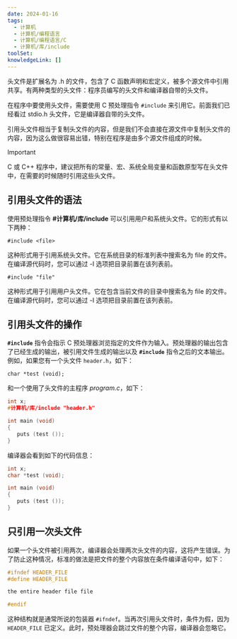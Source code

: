 ```yaml
---
date: 2024-01-16
tags:
  - 计算机
  - 计算机/编程语言
  - 计算机/编程语言/C
  - 计算机/库/include
toolSet: 
knowledgeLink: []
---
```

头文件是扩展名为 .h 的文件，包含了 C 函数声明和宏定义，被多个源文件中引用共享。有两种类型的头文件：程序员编写的头文件和编译器自带的头文件。

在程序中要使用头文件，需要使用 C 预处理指令 `#include` 来引用它。前面我们已经看过 stdio.h 头文件，它是编译器自带的头文件。

引用头文件相当于复制头文件的内容，但是我们不会直接在源文件中复制头文件的内容，因为这么做很容易出错，特别在程序是由多个源文件组成的时候。

> [!important]
> C 或 C++ 程序中，建议把所有的常量、宏、系统全局变量和函数原型写在头文件中，在需要的时候随时引用这些头文件。

## 引用头文件的语法

使用预处理指令 **#计算机/库/include** 可以引用用户和系统头文件。它的形式有以下两种：

`#include <file>`

这种形式用于引用系统头文件。它在系统目录的标准列表中搜索名为 file 的文件。在编译源代码时，您可以通过 -I 选项把目录前置在该列表前。

`#include "file"`

这种形式用于引用用户头文件。它在包含当前文件的目录中搜索名为 file 的文件。在编译源代码时，您可以通过 -I 选项把目录前置在该列表前。

## 引用头文件的操作

**`#include`** 指令会指示 C 预处理器浏览指定的文件作为输入。预处理器的输出包含了已经生成的输出，被引用文件生成的输出以及 **`#include`** 指令之后的文本输出。例如，如果您有一个头文件 `header.h`，如下：

`char *test (void);`

和一个使用了头文件的主程序 _program.c_，如下：


```c
int x;
#计算机/库/include "header.h"

int main (void)
{
   puts (test ());
}
```


编译器会看到如下的代码信息：


```c
int x;
char *test (void);

int main (void)
{
   puts (test ());
}
```


## 只引用一次头文件

如果一个头文件被引用两次，编译器会处理两次头文件的内容，这将产生错误。为了防止这种情况，标准的做法是把文件的整个内容放在条件编译语句中，如下：


```c
#ifndef HEADER_FILE
#define HEADER_FILE

the entire header file file

#endif
```


这种结构就是通常所说的包装器 `#ifndef`。当再次引用头文件时，条件为假，因为 `HEADER_FILE` 已定义。此时，预处理器会跳过文件的整个内容，编译器会忽略它。
